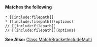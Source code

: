 #### Matches the following

```text
* [[include:filepath]]  
* [[include:filepath]](options)  
// [[include:filepath]]  
// [[include:filepath]](options)
```

**See Also:** [Class MatchBracketIncludeMulti](/build-include/classes/src_matches.matchbracketincludemulti.html)  